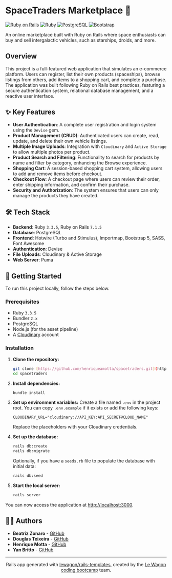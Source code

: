 # SpaceTraders Marketplace 🚀

[![Ruby on Rails](https://img.shields.io/badge/Ruby_on_Rails-CC0000?style=for-the-badge&logo=ruby-on-rails&logoColor=white)](https://rubyonrails.org/)
[![Ruby](https://img.shields.io/badge/Ruby-CC342D?style=for-the-badge&logo=ruby&logoColor=white)](https://www.ruby-lang.org/)
[![PostgreSQL](https://img.shields.io/badge/PostgreSQL-316192?style=for-the-badge&logo=postgresql&logoColor=white)](https://www.postgresql.org/)
[![Bootstrap](https://img.shields.io/badge/Bootstrap-563D7C?style=for-the-badge&logo=bootstrap&logoColor=white)](https://getbootstrap.com/)

An online marketplace built with Ruby on Rails where space enthusiasts can buy and sell intergalactic vehicles, such as starships, droids, and more.

## Overview

This project is a full-featured web application that simulates an e-commerce platform. Users can register, list their own products (spaceships), browse listings from others, add items to a shopping cart, and complete a purchase. The application was built following Ruby on Rails best practices, featuring a secure authentication system, relational database management, and a reactive user interface.

## ✨ Key Features

- **User Authentication**: A complete user registration and login system using the `Devise` gem.
- **Product Management (CRUD)**: Authenticated users can create, read, update, and delete their own vehicle listings.
- **Multiple Image Uploads**: Integration with `Cloudinary` and `Active Storage` to allow multiple photos per product.
- **Product Search and Filtering**: Functionality to search for products by name and filter by category, enhancing the Browse experience.
- **Shopping Cart**: A session-based shopping cart system, allowing users to add and remove items before checkout.
- **Checkout Flow**: A checkout page where users can review their order, enter shipping information, and confirm their purchase.
- **Security and Authorization**: The system ensures that users can only manage the products they have created.

## 🛠️ Tech Stack

- **Backend**: Ruby `3.3.5`, Ruby on Rails `7.1.5`
- **Database**: PostgreSQL
- **Frontend**: Hotwire (Turbo and Stimulus), Importmap, Bootstrap 5, SASS, Font Awesome
- **Authentication**: Devise
- **File Uploads**: Cloudinary & Active Storage
- **Web Server**: Puma

## 🚀 Getting Started

To run this project locally, follow the steps below.

### Prerequisites

- Ruby `3.3.5`
- Bundler `2.x`
- PostgreSQL
- Node.js (for the asset pipeline)
- A [Cloudinary](https://cloudinary.com/) account

### Installation

1.  **Clone the repository:**
    ```sh
    git clone [https://github.com/henriqueamotta/spacetraders.git](https://github.com/henriqueamotta/spacetraders.git)
    cd spacetraders
    ```

2.  **Install dependencies:**
    ```sh
    bundle install
    ```

3.  **Set up environment variables:**
    Create a file named `.env` in the project root. You can copy `.env.example` if it exists or add the following keys:
    ```env
    CLOUDINARY_URL="cloudinary://API_KEY:API_SECRET@CLOUD_NAME"
    ```
    Replace the placeholders with your Cloudinary credentials.

4.  **Set up the database:**
    ```sh
    rails db:create
    rails db:migrate
    ```
    Optionally, if you have a `seeds.rb` file to populate the database with initial data:
    ```sh
    rails db:seed
    ```

5.  **Start the local server:**
    ```sh
    rails server
    ```

You can now access the application at [http://localhost:3000](http://localhost:3000).

## 👨‍💻 Authors

- **Beatriz Zonaro** - [GitHub](https://github.com/bezoc)
- **Douglas Teixeira** - [GitHub](https://github.com/DouglasTpo)
- **Henrique Motta** - [GitHub](https://github.com/henriqueamotta)
- **Yan Britto** - [GitHub](https://github.com/Yanbritto94)

---
<p align="center">
  Rails app generated with <a href="https://github.com/lewagon/rails-templates">lewagon/rails-templates</a>, created by the <a href="https://www.lewagon.com">Le Wagon coding bootcamp</a> team.
</p>
